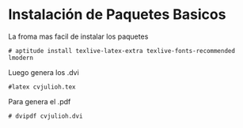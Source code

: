 Instalación de Paquetes Basicos
==============

La froma mas facil de instalar los paquetes

	# aptitude install texlive-latex-extra texlive-fonts-recommended lmodern


Luego genera los .dvi

	#latex cvjulioh.tex

Para genera el .pdf

	# dvipdf cvjulioh.dvi

